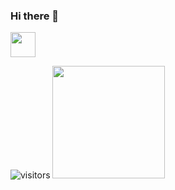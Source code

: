 ### Hi there 👋

<!--
**shlesh/shlesh** is a ✨ _special_ ✨ repository because its `README.md` (this file) appears on your GitHub profile.

Here are some ideas to get you started:

- 🔭 I’m currently working on ...
- 🌱 I’m currently learning ...
- 👯 I’m looking to collaborate on ...
- 🤔 I’m looking for help with ...
- 💬 Ask me about ...
- 📫 How to reach me: ...
- 😄 Pronouns: ...
- ⚡ Fun fact: ...
-->

  
<img src="https://thumbs.gfycat.com/ApprehensiveOddballAgama-max-1mb.gif" width="40" height="40" />

![visitors](https://visitor-badge.glitch.me/badge?page_id=page.id)
<img height="180em" src="https://github-readme-stats.vercel.app/api?username=shlesh&show_icons=true&hide_border=true&&count_private=true&include_all_commits=true" />
